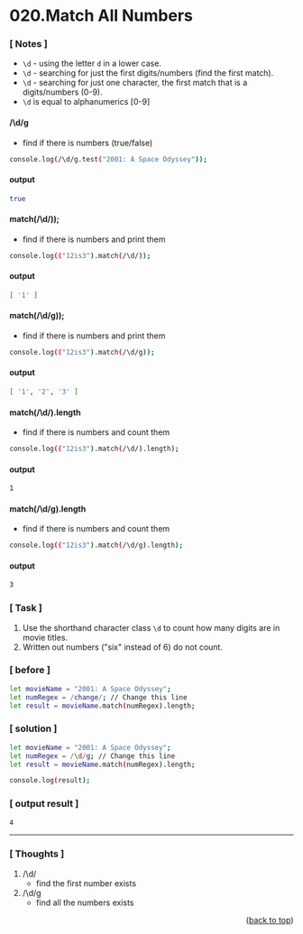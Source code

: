 <a name="topage"></a>

# 020.Match All Numbers

### [ Notes ]
  * `\d` - using the letter `d` in a lower case. 
  * `\d` - searching for just the first digits/numbers (find the first match).
  * `\d` - searching for just one character, the first match that is a digits/numbers (0-9).
  * `\d` is equal to alphanumerics [0-9] 

#### /\d/g
* find if there is numbers (true/false)

```sh
console.log(/\d/g.test("2001: A Space Odyssey"));
```

#### output
```sh
true
```

#### match(/\d/));
* find if there is numbers and print them

```sh
console.log(("12is3").match(/\d/));
```

#### output
```sh
[ '1' ]
```

#### match(/\d/g));
* find if there is numbers and print them

```sh
console.log(("12is3").match(/\d/g));
```

#### output
```sh
[ '1', '2', '3' ]
```

#### match(/\d/).length
* find if there is numbers and count them

```sh
console.log(("12is3").match(/\d/).length);
```

#### output
```sh
1
```

#### match(/\d/g).length
* find if there is numbers and count them

```sh
console.log(("12is3").match(/\d/g).length);
```

#### output
```sh
3
```

### [ Task ]
  1. Use the shorthand character class `\d` to count how many digits are in movie titles.
  2. Written out numbers ("six" instead of 6) do not count.

### [ before ]

```sh
let movieName = "2001: A Space Odyssey";
let numRegex = /change/; // Change this line
let result = movieName.match(numRegex).length;
```

### [ solution ]

```sh
let movieName = "2001: A Space Odyssey";
let numRegex = /\d/g; // Change this line
let result = movieName.match(numRegex).length;

console.log(result);
```

### [ output result ]

```sh
4
```

-----

### [ Thoughts ]

  1. /\d/
     * find the first number exists 
  2. /\d/g
     * find all the numbers exists 
  

<p align="right">(<a href="#topage">back to top</a>)</p>
<br/>
<br/>
